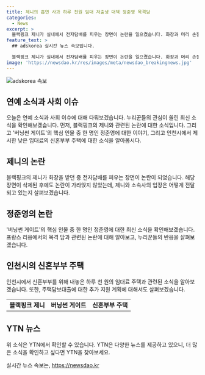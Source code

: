 ```yaml
---
title: 제니의 흡연 사과 하루 천원 임대 저출생 대책 정준영 목격담
categories:
  - News
excerpt: >
  블랙핑크 제니가 실내에서 전자담배를 피우는 장면이 논란을 일으켰습니다. 화장과 머리 손질을 받을 때 스태프 앞에서 담배를 피워 여론의 공분을 사며 소속사는 사과문을 발표했지만 여전히 논란이 가라앉지 않고 있습니다. 또한 버닝썬 게이트의 핵심 인물 중 한 명인 정준영이 프랑스에서 목격됐다는 주장이 등장해 화제를 모았습니다. 인천시의 저출생 대책으로 제시된, 하루 1천 원의 임대료로 살 수 있는 집 및 주택담보대출 이자 지원에도 관심이 집중돼 있습니다.
feature_text: >
  ## adskorea 실시간 뉴스 속보입니다.

  블랙핑크 제니가 실내에서 전자담배를 피우는 장면이 논란을 일으켰습니다. 화장과 머리 손질을 받을 때 스태프 앞에서 담배를 피워 여론의 공분을 사며 소속사는 사과문을 발표했지만 여전히 논란이 가라앉지 않고 있습니다. 또한 버닝썬 게이트의 핵심 인물 중 한 명인 정준영이 프랑스에서 목격됐다는 주장이 등장해 화제를 모았습니다. 인천시의 저출생 대책으로 제시된, 하루 1천 원의 임대료로 살 수 있는 집 및 주택담보대출 이자 지원에도 관심이 집중돼 있습니다.
image: 'https://newsdao.kr/res/images/meta/newsdao_breakingnews.jpg'
---
```


<p><img src="https://newsdao.kr/res/images/meta/newsdao_breakingnews.jpg" alt="adskorea 속보" /></p>

<h2 data-ke-size="size26">연예 소식과 사회 이슈</h2>

<p data-ke-size="size16">오늘은 연예 소식과 사회 이슈에 대해 다뤄보겠습니다. 누리꾼들의 관심이 쏠린 최신 소식을 확인해보겠습니다. 먼저, 블랙핑크의 제니와 관련된 논란에 대한 소식입니다. 그리고 '버닝썬 게이트'의 핵심 인물 중 한 명인 정준영에 대한 이야기, 그리고 인천시에서 제시한 낮은 임대료의 신혼부부 주택에 대한 소식을 알아봅시다.</p>

<h2 data-ke-size="size26">제니의 논란</h2>

<p data-ke-size="size16">블랙핑크의 제니가 화장을 받던 중 전자담배를 피우는 장면이 논란이 되었습니다. 해당 장면이 삭제된 후에도 논란이 가라앉지 않았는데, 제니와 소속사의 입장은 어떻게 전달되고 있는지 살펴보겠습니다.</p>

<h2 data-ke-size="size26">정준영의 논란</h2>

<p data-ke-size="size16">'버닝썬 게이트'의 핵심 인물 중 한 명인 정준영에 대한 최신 소식을 확인해보겠습니다. 프랑스 리옹에서의 목격 담과 관련된 논란에 대해 알아보고, 누리꾼들의 반응을 살펴보겠습니다.</p>

<h2 data-ke-size="size26">인천시의 신혼부부 주택</h2>

<p data-ke-size="size16">인천시에서 신혼부부를 위해 내놓은 하루 천 원의 임대료 주택과 관련된 소식을 알아보겠습니다. 또한, 주택담보대출에 대한 추가 지원 계획에 대해서도 살펴보겠습니다.</p>

<table>
    <tbody>
        <tr>
            <td style="text-align: center; height: 17px;"><b>블랙핑크 제니</b></td>
            <td style="text-align: center; height: 17px;"><b>버닝썬 게이트</b></td>
            <td style="text-align: center; height: 17px;"><b>신혼부부 주택</b></td>
        </tr>
    </tbody>
</table>

<h2 data-ke-size="size26">YTN 뉴스</h2>

<p data-ke-size="size16">위 소식은 YTN에서 확인할 수 있습니다. YTN은 다양한 뉴스를 제공하고 있으니, 더 많은 소식을 확인하고 싶다면 YTN을 찾아보세요.</p>
실시간 뉴스 속보는, <a href="https://newsdao.kr" rel="dofollow">https://newsdao.kr</a>


